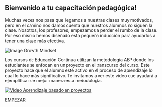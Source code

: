 
## Bienvenido a tu capacitación pedagógica!


Muchas veces nos pasa que llegamos a nuestras clases muy motivados, pero en el camino nos damos cuenta que nuestros alumnos no siguen la clase. Nosotros, los profesores, empezamos a perder el rumbo de la clase. 
Por eso mismo hemos diseñado esta pequeña inducción para ayudarlos a tener una clase más efectiva.

![Image Growth Mindset](https://infoes.examtime.com/files/2015/10/Mentalidad-Fija-vs-Mentalidad-de-Crecimiento.jpg)


Los cursos de Educación Continua utilizan la metodología ABP donde los estudiantes se enfocan en un proyecto en el transcurso del curso. Este proyecto hace que el alumno esté activo en el proceso de aprendizaje lo cual lo hace más significativo. 
Te invitamos a ver este video que ayudará a ejemplificar de mejor manera esta metodología.  

[![Video Aprendizaje basado en proyectos](https://www.youtube.com/watch?v=LMCZvGesRz8.jpg)](https://www.youtube.com/watch?v=LMCZvGesRz8)


[EMPEZAR](01-growth-mindset.md)
